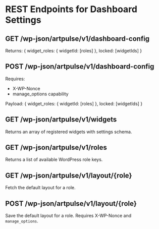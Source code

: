 # REST Endpoints for Dashboard Settings

## GET /wp-json/artpulse/v1/dashboard-config
Returns:
{
  widget_roles: { widgetId: [roles] },
  locked: [widgetIds]
}

## POST /wp-json/artpulse/v1/dashboard-config
Requires:
- X-WP-Nonce
- manage_options capability

Payload:
{
  widget_roles: { widgetId: [roles] },
  locked: [widgetIds]
}

## GET /wp-json/artpulse/v1/widgets
Returns an array of registered widgets with settings schema.

## GET /wp-json/artpulse/v1/roles
Returns a list of available WordPress role keys.

## GET /wp-json/artpulse/v1/layout/{role}
Fetch the default layout for a role.

## POST /wp-json/artpulse/v1/layout/{role}
Save the default layout for a role. Requires X-WP-Nonce and `manage_options`.
